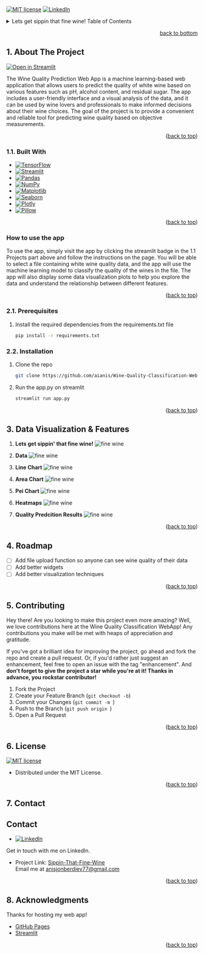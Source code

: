 <!-- Improved compatibility of back to top link: See: https://github.com/othneildrew/Best-README-Template/pull/73 -->
<a name="readme-top"></a>
<!--
*** Thanks for checking out the Best-README-Template. If you have a suggestion
*** that would make this better, please fork the repo and create a pull request
*** or simply open an issue with the tag "enhancement".
*** Don't forget to give the project a star!
*** Thanks again! Now go create something AMAZING! :D
-->



<!-- PROJECT SHIELDS -->
<!--
*** I'm using markdown "reference style" links for readability.
*** Reference links are enclosed in brackets [ ] instead of parentheses ( ).
*** See the bottom of this document for the declaration of the reference variables
*** for contributors-url, forks-url, etc. This is an optional, concise syntax you may use.
*** https://www.markdownguide.org/basic-syntax/#reference-style-links
-->

[![MIT license](https://img.shields.io/badge/License-MIT-blue.svg)](https://opensource.org/licenses/MIT)
[![LinkedIn](https://img.shields.io/badge/-LinkedIn-0077B5.svg)](https://www.linkedin.com/in/anisberdiev/)




<!-- TABLE OF CONTENTS -->
<details>
  <summary>Lets get sippin that fine wine!
  Table of Contents</summary>
  <ol>
    <li>
      <a href="#about-the-project">About The Project</a>
      <ul>
        <li><a href="#built-with">Built With</a></li>
      </ul>
    </li>
    <li>
      <a href="#getting-started">Getting Started</a>
      <ul>
        <li><a href="#prerequisites">Prerequisites</a></li>
        <li><a href="#installation">Installation</a></li>
      </ul>
    </li>
    <li><a href="#usage">Usage</a></li>
    <li><a href="#roadmap">Roadmap</a></li>
    <li><a href="#license">License</a></li>
    <li><a href="#contact">Contact</a></li>
 
  </ol>
</details>

<p align="right"><a href="#readme-bottom">back to bottom</a></p>




<!-- ABOUT THE PROJECT -->
## 1. About The Project

[![Open in Streamlit](https://static.streamlit.io/badges/streamlit_badge_black_white.svg)](https://aianis-wine-quality-classification-webapp-fileapp-mj2agb.streamlit.app/)

The Wine Quality Prediction Web App is a machine learning-based web application that allows users to predict the quality of white wine based on various features such as pH, alcohol content, and residual sugar. The app includes a user-friendly interface and a visual analysis of the data, and it can be used by wine lovers and professionals to make informed decisions about their wine choices. The goal of the project is to provide a convenient and reliable tool for predicting wine quality based on objective measurements.

<p align="right">(<a href="#readme-top">back to top</a>)</p>



### 1.1. Built With

* [![TensorFlow](https://img.shields.io/badge/-TensorFlow-black?style=flat&logo=TensorFlow)](https://www.tensorflow.org/)
* [![Streamlit](https://img.shields.io/badge/-Streamlit-black?style=flat&logo=Streamlit)](https://www.streamlit.io/)
* [![Pandas](https://img.shields.io/badge/-Pandas-black?style=flat&logo=Pandas)](https://pandas.pydata.org/)
* [![NumPy](https://img.shields.io/badge/-NumPy-black?style=flat&logo=NumPy)](https://numpy.org/)
* [![Matplotlib](https://img.shields.io/badge/-Matplotlib-black?style=flat&logo=Matplotlib)](https://matplotlib.org/)
* [![Seaborn](https://img.shields.io/badge/-Seaborn-black?style=flat&logo=Seaborn)](https://seaborn.pydata.org/)
* [![Plotly](https://img.shields.io/badge/-Plotly-black?style=flat&logo=Plotly)](https://plotly.com/)
* [![Pillow](https://img.shields.io/badge/Pillow-v7.0.0-blue.svg)](https://pillow.readthedocs.io/)

  

<p align="right">(<a href="#readme-top">back to top</a>)</p>

### How to use the app
To use the app, simply visit the app by clicking the streamlit badge in the 1.1 Projects part above and follow the instructions on the page. You will be able to select a file containing white wine quality data, and the app will use the machine learning model to classify the quality of the wines in the file. The app will also display some data visualization plots to help you explore the data and understand the relationship between different features.


<p align="right">(<a href="#readme-top">back to top</a>)</p>




<!-- GETTING STARTED -->

### 2.1. Prerequisites

1. Install the required dependencies from the requirements.txt file
   ```sh
   pip install -r requirements.txt
   ```
 

### 2.2. Installation

1. Clone the repo
   ```sh
   git clone https://github.com/aianis/Wine-Quality-Classification-WebApp.git
   ```
2. Run the app.py on streamlit
   ```sh
   streamlit run app.py
   ```

<p align="right">(<a href="#readme-top">back to top</a>)</p>



<!-- USAGE EXAMPLES -->
## 3. Data Visualization & Features

1. **Lets get sippin' that fine wine!**
   ![fine wine](https://github.com/aianis/Wine-Quality-Classification-WebApp/blob/main/DataVis/Screenshot%20(34).png)
2. **Data**
   ![fine wine](https://github.com/aianis/Wine-Quality-Classification-WebApp/blob/main/DataVis/Screenshot%20(35).png)

3. **Line Chart**
   ![fine wine](https://github.com/aianis/Wine-Quality-Classification-WebApp/blob/main/DataVis/Screenshot%20(37).png)

4. **Area Chart**
   ![fine wine](https://github.com/aianis/Wine-Quality-Classification-WebApp/blob/main/DataVis/Screenshot%20(38).png)

5. **Pei Chart**
   ![fine wine](https://github.com/aianis/Wine-Quality-Classification-WebApp/blob/main/DataVis/Screenshot%20(39).png)
6. **Heatmaps**
   ![fine wine](https://github.com/aianis/Wine-Quality-Classification-WebApp/blob/main/DataVis/Screenshot%20(40).png)

7. **Quality Predcition Results**
   ![fine wine](https://github.com/aianis/Wine-Quality-Classification-WebApp/blob/main/DataVis/Screenshot%20(41).png)



<p align="right">(<a href="#readme-top">back to top</a>)</p>



<!-- ROADMAP -->
## 4. Roadmap

- [ ] Add file upload function so anyone can see wine quality of their data
- [ ] Add better widgets 
- [ ] Add better visualization techniques

<p align="right">(<a href="#readme-top">back to top</a>)</p>



<!-- CONTRIBUTING -->
## 5. Contributing
Hey there! Are you looking to make this project even more amazing? Well, we love contributions here at the Wine Quality Classification WebApp! Any contributions you make will be met with heaps of appreciation and gratitude.

If you've got a brilliant idea for improving the project, go ahead and fork the repo and create a pull request. Or, if you'd rather just suggest an enhancement, feel free to open an issue with the tag "enhancement". And **don't forget to give the project a star while you're at it! Thanks in advance, you rockstar contributor!**

1. Fork the Project
2. Create your Feature Branch (`git checkout -b`)
3. Commit your Changes (`git commit -m `)
4. Push to the Branch (`git push origin `)
5. Open a Pull Request

<p align="right">(<a href="#readme-top">back to top</a>)</p>



<!-- LICENSE -->
## 6. License
[![MIT license](https://img.shields.io/badge/License-MIT-blue.svg)](https://opensource.org/licenses/MIT)
* Distributed under the MIT License. 


<p align="right">(<a href="#readme-top">back to top</a>)</p>



<!-- CONTACT -->
## 7. Contact

## Contact
* [![LinkedIn](https://img.shields.io/badge/-LinkedIn-0077B5.svg)](https://www.linkedin.com/in/anisberdiev/)


Get in touch with me on LinkedIn.<br>
* Project Link: [Sippin-That-Fine-Wine](https://github.com/aianis/Wine-Quality-Classification-WebApp)<br>
Email me at [anisjonberdiev77@gmail.com](mailto:anisjonberdiev77@gmail.com)

<p align="right">(<a href="#readme-top">back to top</a>)</p>



<!-- ACKNOWLEDGMENTS -->
## 8. Acknowledgments

Thanks for hosting my web app!

* [GitHub Pages](https://pages.github.com)
* [Streamlit](https://streamlit.io/)


<p align="right">(<a href="#readme-top">back to top</a>)</p>

